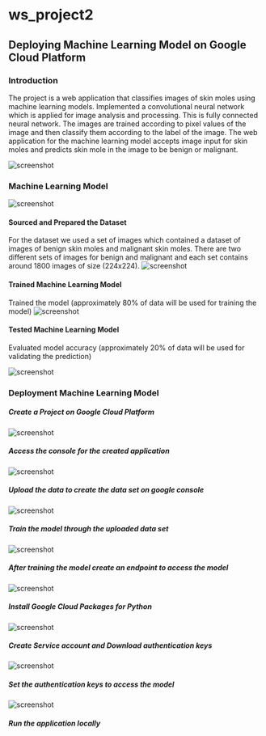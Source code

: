 # ws_project2

## Deploying Machine Learning Model on Google Cloud Platform

### Introduction

The project is a web application that classifies images of skin moles using machine learning models.
Implemented a convolutional neural network which is applied for image analysis and processing.
This is fully connected neural network. The images are trained according to pixel values of the image and then classify them according to the label of the image.
The web application for the machine learning model accepts image input for skin moles and predicts skin mole in the image to be benign or malignant. 

![screenshot](screenshots/application.png)

### Machine Learning Model
![screenshot](screenshots/model_conf_matrix.png)

#### Sourced and Prepared the Dataset
For the dataset we used a set of images which contained a dataset of images of benign skin moles and malignant skin moles. 
There are two different sets of images for benign and malignant and each set contains around 1800 images of size (224x224). 
![screenshot](screenshots/ss4.png)

#### Trained Machine Learning Model
 Trained the model (approximately 80% of data will be used for training the model)
![screenshot](screenshots/ss6.png)

#### Tested Machine Learning Model
Evaluated model accuracy (approximately 20% of data will be used for validating the prediction)

![screenshot](screenshots/model_score.png)

### Deployment Machine Learning Model


##### Create a Project on Google Cloud Platform
![screenshot](screenshots/ss3.png)
##### Access the console for the created application

![screenshot](screenshots/ss5.png)

##### Upload the data to create the data set on google console
![screenshot](screenshots/ss12.png)
##### Train the model through the uploaded data set
![screenshot](screenshots/ss10.png)
##### After training the model create an endpoint to access the model

![screenshot](screenshots/ss8.png)

##### Install Google Cloud Packages for Python
![screenshot](screenshots/ss9.png)

##### Create Service account and Download authentication keys

![screenshot](screenshots/ss7.png)
##### Set the authentication keys to access the model
![screenshot](screenshots/ss13.png)
##### Run the application locally






